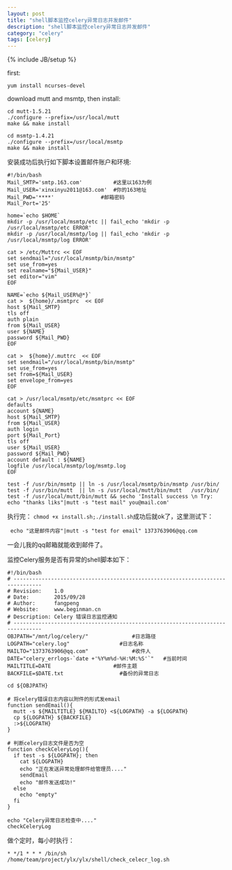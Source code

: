 ```yaml
---
layout: post
title: "shell脚本监控celery异常日志并发邮件"
description: "shell脚本监控celery异常日志并发邮件"
category: "celery"
tags: [celery]
---
```

{% include JB/setup %}

first:

    yum install ncurses-devel

download mutt and msmtp, then install:

    cd mutt-1.5.21
    ./configure --prefix=/usr/local/mutt
    make && make install

    cd msmtp-1.4.21
    ./configure --prefix=/usr/local/msmtp
    make && make install

安装成功后执行如下脚本设置邮件账户和环境:

    #!/bin/bash
    Mail_SMTP='smtp.163.com'          #这里以163为例
    Mail_USER='xinxinyu2011@163.com'  #你的163地址
    Mail_PWD='****'               #邮箱密码
    Mail_Port='25'                

    home=`echo $HOME`
    mkdir -p /usr/local/msmtp/etc || fail_echo 'mkdir -p /usr/local/msmtp/etc ERROR'
    mkdir -p /usr/local/msmtp/log || fail_echo 'mkdir -p /usr/local/msmtp/log ERROR'

    cat > /etc/Muttrc << EOF
    set sendmail="/usr/local/msmtp/bin/msmtp"
    set use_from=yes
    set realname="${Mail_USER}"
    set editor="vim"
    EOF

    NAME=`echo ${Mail_USER%@*}`
    cat >  ${home}/.msmtprc  << EOF
    host ${Mail_SMTP}
    tls off
    auth plain
    from ${Mail_USER}
    user ${NAME}
    password ${Mail_PWD}
    EOF

    cat >  ${home}/.muttrc  << EOF
    set sendmail="/usr/local/msmtp/bin/msmtp"
    set use_from=yes
    set from=${Mail_USER}
    set envelope_from=yes
    EOF

    cat > /usr/local/msmtp/etc/msmtprc << EOF
    defaults 
    account ${NAME}
    host ${Mail_SMTP}
    from ${Mail_USER}
    auth login
    port ${Mail_Port}
    tls off
    user ${Mail_USER}
    password ${Mail_PWD}
    account default : ${NAME}
    logfile /usr/local/msmtp/log/msmtp.log
    EOF

    test -f /usr/bin/msmtp || ln -s /usr/local/msmtp/bin/msmtp /usr/bin/
    test -f /usr/bin/mutt  || ln -s /usr/local/mutt/bin/mutt   /usr/bin/
    test -f /usr/local/mutt/bin/mutt && secho 'Install success \n Try: echo "thanks liks"|mutt -s "test mail" you@mail.com'

执行完： `chmod +x install.sh;./install.sh`成功后就ok了，这里测试下：

     echo "这是邮件内容"|mutt -s "test for email" 1373763906@qq.com

一会儿我的qq邮箱就能收到邮件了。

监控Celery服务是否有异常的shell脚本如下：

    #!/bin/bash
    # -------------------------------------------------------------------------------
    # Revision:    1.0
    # Date:        2015/09/28
    # Author:      fangpeng
    # Website:     www.beginman.cn
    # Description: Celery 错误日志监控通知
    # -------------------------------------------------------------------------------
    OBJPATH="/mnt/log/celery/"              #日志路径       
    LOGPATH="celery.log"                #日志名称
    MAILTO="1373763906@qq.com"              #收件人
    DATE="celery_errlogs-`date +'%Y%m%d-%H:%M:%S'`"   #当前时间
    MAILTITLE=DATE                    #邮件主题
    BACKFILE=$DATE.txt                  #备份的异常日志

    cd ${OBJPATH}

    # 将celery错误日志内容以附件的形式发email
    function sendEmail(){
      mutt -s ${MAILTITLE} ${MAILTO} <${LOGPATH} -a ${LOGPATH}
      cp ${LOGPATH} ${BACKFILE}
      :>${LOGPATH}
    }

    # 判断celery日志文件是否为空
    function checkCeleryLog(){
      if test -s ${LOGPATH}; then
        cat ${LOGPATH}
        echo "正在发送异常处理邮件给管理员...."
        sendEmail
        echo "邮件发送成功!"
      else
        echo "empty"
      fi
    }

    echo "Celery异常日志检查中...."
    checkCeleryLog


做个定时，每小时执行：

	* */1 * * * /bin/sh /home/team/project/ylx/ylx/shell/check_celecr_log.sh




